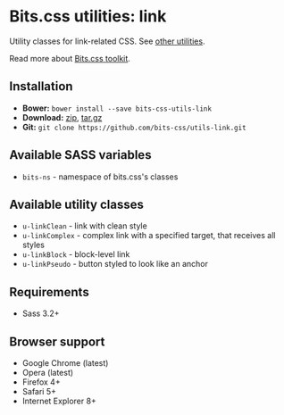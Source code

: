 # Bits.css utilities: link

Utility classes for link-related CSS. See [other utilities](https://github.com/bits-css/utils).

Read more about [Bits.css toolkit](https://github.com/bits-css/bits.css).

## Installation

* __Bower:__ `bower install --save bits-css-utils-link`
* __Download:__ [zip](https://github.com/bits-css/utils-link/zipball/master), [tar.gz](https://github.com/bits-css/utils-link/tarball/master)
* __Git:__ `git clone https://github.com/bits-css/utils-link.git`

## Available SASS variables

* `bits-ns` - namespace of bits.css's classes

## Available utility classes

* `u-linkClean` - link with clean style
* `u-linkComplex` - complex link with a specified target, that receives all styles
* `u-linkBlock` - block-level link
* `u-linkPseudo` - button styled to look like an anchor

## Requirements

* Sass 3.2+

## Browser support

* Google Chrome (latest)
* Opera (latest)
* Firefox 4+
* Safari 5+
* Internet Explorer 8+
